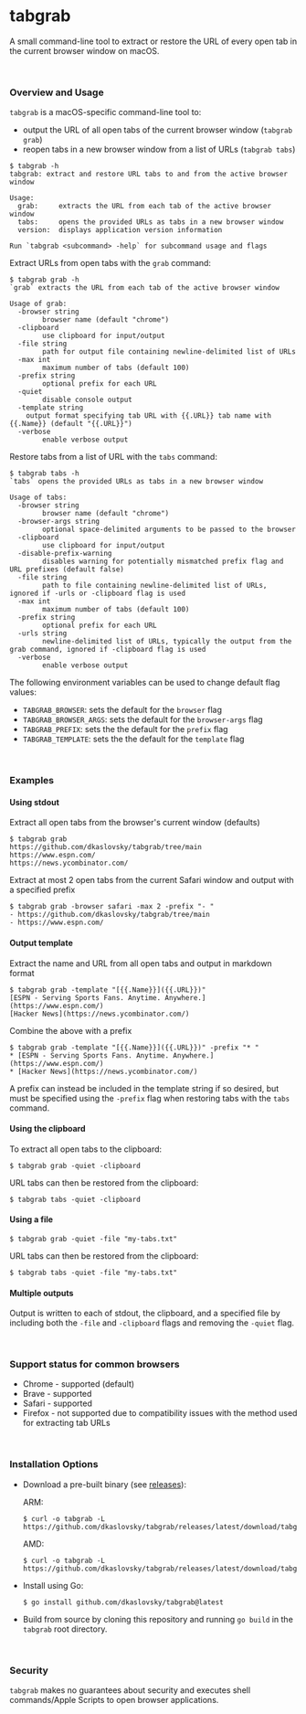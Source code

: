 # tabgrab
A small command-line tool to extract or restore the URL of every open tab in the current browser window on macOS.

</br>

### Overview and Usage
`tabgrab` is a macOS-specific command-line tool to:
* output the URL of all open tabs of the current browser window (`tabgrab grab`)
* reopen tabs in a new browser window from a list of URLs (`tabgrab tabs`)

```
$ tabgrab -h
tabgrab: extract and restore URL tabs to and from the active browser window

Usage:
  grab:		extracts the URL from each tab of the active browser window
  tabs:		opens the provided URLs as tabs in a new browser window
  version:	displays application version information

Run `tabgrab <subcommand> -help` for subcommand usage and flags
```

Extract URLs from open tabs with the `grab` command:
```
$ tabgrab grab -h
`grab` extracts the URL from each tab of the active browser window

Usage of grab:
  -browser string
    	browser name (default "chrome")
  -clipboard
    	use clipboard for input/output
  -file string
    	path for output file containing newline-delimited list of URLs
  -max int
    	maximum number of tabs (default 100)
  -prefix string
    	optional prefix for each URL
  -quiet
    	disable console output
  -template string
    output format specifying tab URL with {{.URL}} tab name with {{.Name}} (default "{{.URL}}")
  -verbose
    	enable verbose output
```

Restore tabs from a list of URL with the `tabs` command:
```
$ tabgrab tabs -h
`tabs` opens the provided URLs as tabs in a new browser window

Usage of tabs:
  -browser string
    	browser name (default "chrome")
  -browser-args string
    	optional space-delimited arguments to be passed to the browser
  -clipboard
    	use clipboard for input/output
  -disable-prefix-warning
    	disables warning for potentially mismatched prefix flag and URL prefixes (default false)
  -file string
    	path to file containing newline-delimited list of URLs, ignored if -urls or -clipboard flag is used
  -max int
    	maximum number of tabs (default 100)
  -prefix string
    	optional prefix for each URL
  -urls string
    	newline-delimited list of URLs, typically the output from the grab command, ignored if -clipboard flag is used
  -verbose
    	enable verbose output
```
The following environment variables can be used to change default flag values:
* `TABGRAB_BROWSER`: sets the default for the `browser` flag
* `TABGRAB_BROWSER_ARGS`: sets the default for the `browser-args` flag
* `TABGRAB_PREFIX`: sets the the default for the `prefix` flag
* `TABGRAB_TEMPLATE`: sets the the default for the `template` flag

</br>

### Examples

#### Using stdout
Extract all open tabs from the browser's current window (defaults)
```
$ tabgrab grab
https://github.com/dkaslovsky/tabgrab/tree/main
https://www.espn.com/
https://news.ycombinator.com/
```

Extract at most 2 open tabs from the current Safari window and output with a specified prefix
```
$ tabgrab grab -browser safari -max 2 -prefix "- "
- https://github.com/dkaslovsky/tabgrab/tree/main
- https://www.espn.com/
``` 

#### Output template
Extract the name and URL from all open tabs and output in markdown format
```
$ tabgrab grab -template "[{{.Name}}]({{.URL}})"
[ESPN - Serving Sports Fans. Anytime. Anywhere.](https://www.espn.com/)
[Hacker News](https://news.ycombinator.com/)
```

Combine the above with a prefix
```
$ tabgrab grab -template "[{{.Name}}]({{.URL}})" -prefix "* "
* [ESPN - Serving Sports Fans. Anytime. Anywhere.](https://www.espn.com/)
* [Hacker News](https://news.ycombinator.com/)
```

A prefix can instead be included in the template string if so desired, but must be specified using the `-prefix` flag when restoring tabs with the `tabs` command.

#### Using the clipboard
To extract all open tabs to the clipboard:
```
$ tabgrab grab -quiet -clipboard
```
URL tabs can then be restored from the clipboard:
```
$ tabgrab tabs -quiet -clipboard
```

#### Using a file
```
$ tabgrab grab -quiet -file "my-tabs.txt"
```
URL tabs can then be restored from the clipboard:
```
$ tabgrab tabs -quiet -file "my-tabs.txt"
```

#### Multiple outputs
Output is written to each of stdout, the clipboard, and a specified file by including both the `-file` and `-clipboard` flags and removing the `-quiet` flag.

</br>

### Support status for common browsers
* Chrome  - supported (default)
* Brave   - supported
* Safari  - supported
* Firefox - not supported due to compatibility issues with the method used for extracting tab URLs

</br>

### Installation Options
* Download a pre-built binary (see [releases](https://github.com/dkaslovsky/tabgrab/releases/latest)):
  
    ARM:
    ```
    $ curl -o tabgrab -L https://github.com/dkaslovsky/tabgrab/releases/latest/download/tabgrab_darwin_arm64
    ```
    AMD:
    ```
    $ curl -o tabgrab -L https://github.com/dkaslovsky/tabgrab/releases/latest/download/tabgrab_darwin_amd64
    ```

* Install using Go:
    ```
    $ go install github.com/dkaslovsky/tabgrab@latest
    ```

* Build from source by cloning this repository and running `go build` in the `tabgrab` root directory.

</br>

### Security
`tabgrab` makes no guarantees about security and executes shell commands/Apple Scripts to open browser applications.
